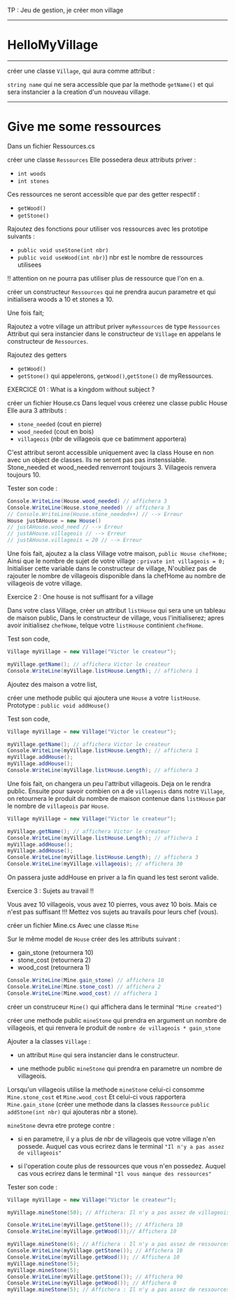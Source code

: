 TP : Jeu de gestion, je créer mon village


---

#   HelloMyVillage 

---

créer une classe `Village`,
qui aura comme attribut :

`string name` qui ne sera accessible que par la methode `getName()` et qui sera instancier a la creation d'un nouveau village.





---

# Give me some ressources


Dans un fichier Ressources.cs

créer une classe `Ressources`
Elle possedera deux attributs priver :
- `int woods`
- `int stones`

Ces ressources ne seront accessible que par des getter respectif : 
- `getWood()`
- `getStone()`

Rajoutez des fonctions pour utiliser vos ressources avec les prototipe suivants : 
-  `public void useStone(int nbr)`
- `public void useWood(int nbr)`)
nbr est le nombre de ressources utilisees

!! attention on ne pourra pas utiliser plus de ressource que l'on en a. 


créer un constructeur `Ressources` qui ne prendra aucun parametre et qui initialisera woods a 10 et stones a 10.


Une fois fait;

Rajoutez a votre village un attribut priver `myRessources` de type `Ressources`
Attribut qui sera instancier dans le constructeur de `Village` en appelans le constructeur de `Ressources`.

Rajoutez des getters 
- `getWood()`
- `getStone()`
qui appelerons, `getWood()`,`getStone()` de myRessources.




EXERCICE 01 : What is a kingdom without subject ?

créer un fichier House.cs
Dans lequel vous créerez une classe public House
Elle aura 3 attributs : 
- `stone_needed` (cout en pierre)
- `wood_needed` (cout en bois)
- `villageois` (nbr de villageois que ce batimment apportera)

C'est attribut seront accessible uniquement avec la class House en non avec un object de classes.
Ils ne seront pas pas instenssiable.
Stone_needed et wood_needed renverront toujours 3.
Villageois renvera toujours 10.


Tester son code : 
```csharp
Console.WriteLine(House.wood_needed) // affichera 3
Console.WriteLine(House.stone_needed) // affichera 3
// Console.WriteLine(House.stone_needed++) // --> Erreur
House justAHouse = new House()
// justAHouse.wood_need // --> Erreur
// justAHouse.villageois // --> Erreur
// justAHouse.villageois = 20 // --> Erreur

```

Une fois fait, ajoutez a la class Village votre maison,
`public House chefHome;`
Ainsi que le nombre de sujet de votre village : 
`private int villageois = 0;`
Initialiser cette variable dans le constructeur de village,
N'oubliez pas de rajouter le nombre de villageois disponible dans la chefHome au nombre de villageois de votre village.




Exercice 2 : One house is not suffisant for a village

Dans votre class Village, 
créer un attribut `listHouse` qui sera une un tableau de maison public, 
Dans le constructeur de village, vous l'initialiserez;
apres avoir initialisez `chefHome`, telque votre `listHouse` continient `chefHome`.

Test son code,


```csharp
Village myVillage = new Village("Victor le createur");

myVillage.getName(); // affichera Victor le createur
Console.WriteLine(myVillage.listHouse.Length); // affichera 1
```

Ajoutez des maison a votre list,

créer une methode public qui ajoutera une `House` a votre `listHouse`.
Prototype : `public void addHouse()`



Test son code,


```csharp
Village myVillage = new Village("Victor le createur");

myVillage.getName(); // affichera Victor le createur
Console.WriteLine(myVillage.listHouse.Length); // affichera 1
myVillage.addHouse();
myVillage.addHouse();
Console.WriteLine(myVillage.listHouse.Length); // affichera 3
```

Une fois fait, on changera un peu l'attribut villageois.
Deja on le rendra public.
Ensuite pour savoir combien on a de `villageois`  dans notre `Village`, on retournera le produit du nombre de maison contenue dans `listHouse` par le nombre de `villageois` par `House`.



```csharp
Village myVillage = new Village("Victor le createur");

myVillage.getName(); // affichera Victor le createur
Console.WriteLine(myVillage.listHouse.Length); // affichera 1
myVillage.addHouse();
myVillage.addHouse();
Console.WriteLine(myVillage.listHouse.Length); // affichera 3
Console.WriteLine(myVillage.villageois); // affichera 30
```

On passera juste addHouse en priver a la fin quand les test seront valide.




Exercice 3 : Sujets au travail !!

Vous avez 10 villageois, vous avez 10 pierres, vous avez 10 bois.
Mais ce n'est pas suffisant !!!
Mettez vos sujets au travails pour leurs chef (vous).


créer un fichier Mine.cs
Avec une classe `Mine`

Sur le même model de `House`
créer des les attributs suivant : 
- gain_stone (retournera 10)
- stone_cost (retournera 2)
- wood_cost (retournera 1)

```csharp
Console.WriteLine(Mine.gain_stone) // affichera 10
Console.WriteLine(Mine.stone_cost) // affichera 2
Console.WriteLine(Mine.wood_cost) // affichera 1
```

créer un construceur `Mine()`
qui affichera dans le terminal `"Mine created"`)

créer une methode public `mineStone` qui prendra en argument un nombre de villageois, et qui renvera le produit de `nombre de villageois * gain_stone`

Ajouter a la classes `Village` : 
- un attribut `Mine` qui sera instancier dans le constructeur.

- une methode public `mineStone` qui prendra en parametre un nombre de villageois.

Lorsqu'un villageois utilise la methode `mineStone` celui-ci consomme `Mine.stone_cost` et `Mine.wood_cost`
Et celui-ci vous rapportera `Mine.gain_stone` (créer une methode dans la classes `Ressource`  `public addStone(int nbr)` qui ajouteras nbr a stone).


`mineStone` devra etre protege contre : 
- si en parametre, il y a plus de nbr de villageois que votre village n'en possede.
Auquel cas vous ecrirez dans le terminal `"Il n'y a pas assez de villageois"`

- si l'operation coute plus de ressources que vous n'en possedez.
Auquel cas vous ecrirez dans le terminal `"Il vous manque des ressources"`

Tester son code :
```csharp
Village myVillage = new Village("Victor le createur");

myVillage.mineStone(50); // Affichera: Il n'y a pas assez de villageois

Console.WriteLine(myVillage.getStone()); // Affichera 10
Console.WriteLine(myVillage.getWood());// Affichera 10

myVillage.mineStone(6); // Affichera : Il n'y a pas assez de ressources
Console.WriteLine(myVillage.getStone()); // Affichera 10
Console.WriteLine(myVillage.getWood()); // Affichera 10
myVillage.mineStone(5);
myVillage.mineStone(5);
Console.WriteLine(myVillage.getStone()); // Affichera 90
Console.WriteLine(myVillage.getWood()); // Affichera 0
myVillage.mineStone(5); // Affichera : Il n'y a pas assez de ressources
```

